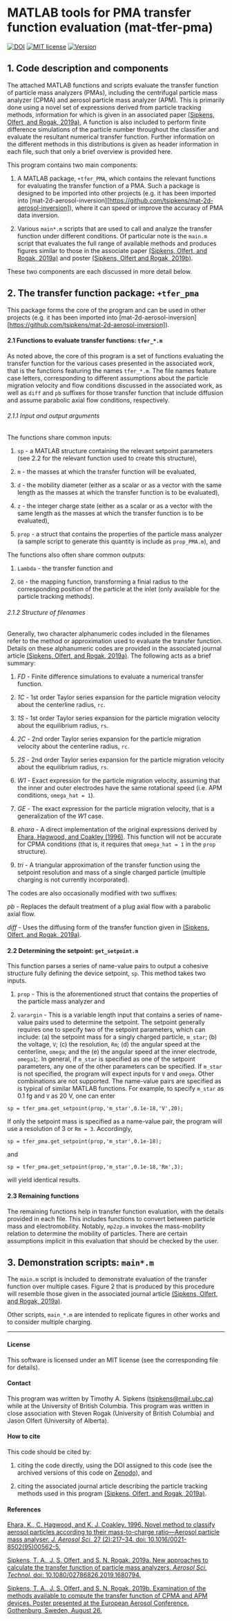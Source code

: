 
# MATLAB tools for PMA transfer function evaluation (mat-tfer-pma)

[![DOI](https://zenodo.org/badge/191454449.svg)](https://zenodo.org/badge/latestdoi/191454449)
[![MIT license](https://img.shields.io/badge/License-MIT-blue.svg)](https://lbesson.mit-license.org/)
[![Version](https://img.shields.io/badge/Version-1.4-blue.svg)]()

## 1. Code description and components

The attached MATLAB functions and scripts evaluate the transfer
function of particle mass analyzers (PMAs), including the centrifugal
particle mass analyzer (CPMA) and aerosol particle mass analyzer (APM).
This is primarily done using a novel set of expressions derived from particle
tracking methods, information for which is given in an associated paper
[(Sipkens, Olfert, and Rogak, 2019a)][ast19],
A function is also included to perform finite difference simulations of the particle number
throughout the classifier and evaluate the resultant numerical transfer function. Further information on the different methods in this distributions is given as header information in each file, such that only a brief overview is provided here.

This program contains two main components:

1. A MATLAB package, `+tfer_PMA`, which contains the relevant functions
for evaluating the transfer function of a PMA. Such a package is
designed to be imported into other projects (e.g. it has been imported into
[mat-2d-aerosol-inversion][https://github.com/tsipkens/mat-2d-aerosol-inversion]),
where it can speed or improve the accuracy of PMA data inversion.

2. Various `main*.m` scripts that are used to call and analyze the transfer function
under different conditions. Of particular note is the `main.m` script that
evaluates the full range of available methods and produces figures similar
to those in the associate paper [(Sipkens, Olfert, and Rogak, 2019a)][ast19] and poster
[(Sipkens, Olfert and Rogak, 2019b)][eac19].

These two components are each discussed in more detail below.

## 2. The transfer function package: `+tfer_pma`

This package forms the core of the program and can be used
in other projects (e.g. it has been imported into
[mat-2d-aerosol-inversion][https://github.com/tsipkens/mat-2d-aerosol-inversion]).

#### 2.1 Functions to evaluate transfer functions: `tfer_*.m`

As noted above, the core of this program is a set of
functions evaluating the transfer function for the various
cases presented in the associated work, that is
the functions featuring the names `tfer_*.m`. The file names feature case
letters, corresponding to different assumptions about the particle
migration velocity and flow conditions discussed in the associated work,
as well as `diff` and `pb` suffixes for those transfer function that
include diffusion and assume parabolic axial flow conditions, respectively.

###### 2.1.1 Input and output arguments

The functions share common inputs:

1. `sp` - a MATLAB structure containing the relevant setpoint parameters
(see 2.2 for the relevant function used to create this structure),

2. `m` - the masses at which the transfer function will be evaluated,

3. `d` - the mobility diameter (either as a scalar or as a vector with the
  same length as the masses at which the transfer function is to be
  evaluated),

4. `z` - the integer charge state (either as a scalar or as a vector with the
  same length as the masses at which the transfer function is to be
  evaluated),

5. `prop` - a struct that contains the properties of the particle mass analyzer
  (a sample script to generate this quantity is include as `prop_PMA.m`), and

The functions also often share common outputs:

1. `Lambda` - the transfer function and

2. `G0` - the mapping function, transforming a finial radius to the
corresponding position of the particle at the inlet (only available for
the particle tracking methods).

###### 2.1.2 Structure of filenames

Generally, two character alphanumeric codes included in the filenames
refer to the method or approximation used to evaluate the transfer function.
Details on these alphanumeric codes are provided in the associated journal article
[(Sipkens, Olfert, and Rogak, 2019a)][ast19].
The following acts as a brief summary:

1. *FD* - Finite difference simulations to evaluate a numerical transfer function.

2. *1C* - 1st order Taylor series expansion for the particle migration velocity about the centerline radius, `rc`.

3. *1S* - 1st order Taylor series expansion for the particle migration velocity about the equilibrium radius, `rs`.

4. *2C* - 2nd order Taylor series expansion for the particle migration velocity about the centerline radius, `rc`.

5. *2S* - 2nd order Taylor series expansion for the particle migration velocity about the equilibrium radius, `rs`.

6. *W1* - Exact expression for the particle migration velocity, assuming that the inner and outer electrodes have the same rotational speed (i.e. APM conditions, `omega_hat = 1`).

7. *GE* - The exact expression for the particle migration velocity, that is a generalization of the *W1* case.

8. *ehara* - A direct implementation of the original expressions derived by [Ehara, Hagwood, and Coakley (1996)][ehara96]. This function will not be accurate for CPMA conditions (that is, it requires that `omega_hat = 1` in the `prop` structure).

9. *tri* - A triangular approximation of the transfer function using the setpoint resolution and mass of a single charged particle (multiple charging is not currently incorporated).

The codes are also occasionally modified with two suffixes:

*pb* - Replaces the default treatment of a plug axial flow with a parabolic axial flow.

*diff* - Uses the diffusing form of the transfer function given in [(Sipkens, Olfert, and Rogak, 2019a)][ast19].

#### 2.2 Determining the setpoint: `get_setpoint.m`

This function parses a series of name-value pairs to output a cohesive
structure fully defining the device setpoint, `sp`. This method takes
two inputs.

1. `prop` - This is the aforementioned struct that contains the properties of the
particle mass analyzer and

2. `varargin` - This is a variable length input that contains a
series of name-value pairs used to determine the setpoint. The setpoint generally
requires one to specify two of the setpoint parameters, which can include:
(a) the setpoint mass for a singly charged particle, `m_star`;
(b) the voltage, `V`;
(c) the resolution, `Rm`;
(d) the angular speed at the centerline, `omega`; and the
(e) the angular speed at the inner electrode, `omega1`;.
In general, if `m_star` is specified as one of the setpoint parameters, any one
of the other parameters can be specified. If `m_star` is not specified, the program
will expect inputs for `V` and `omega`. Other combinations are not supported. The
name-value pairs are specified as is typical of similar MATLAB functions. For example,
to specify `m_star` as 0.1 fg and `V` as 20 V, one can enter
```
sp = tfer_pma.get_setpoint(prop,'m_star',0.1e-18,'V',20);
```
If only the setpoint mass is specified as a name-value pair, the program will
use a resolution of 3 or `Rm = 3`. Accordingly,
```
sp = tfer_pma.get_setpoint(prop,'m_star',0.1e-18);
```
and
```
sp = tfer_pma.get_setpoint(prop,'m_star',0.1e-18,'Rm',3);
```
will yield identical results.

#### 2.3 Remaining functions

The remaining functions help in transfer function evaluation, with the
details provided in each file. This includes functions to convert
between particle mass and electromobility. Notably, `mp2zp.m` invokes
the mass-mobility relation to determine the mobility of particles.
There are certain assumptions implicit in this evaluation that
should be checked by the user.

## 3. Demonstration scripts: `main*.m`

The `main.m` script is included to demonstrate evaluation of the transfer function
over multiple cases. Figure 2 that is produced by this procedure will
resemble those given in the associated journal article [(Sipkens, Olfert, and Rogak, 2019a)][ast19].

Other scripts, `main_*.m` are intended to replicate figures in other
works and to consider multiple charging.

----------------------------------------------------------------------

#### License

This software is licensed under an MIT license (see the corresponding file
for details).

#### Contact

This program was written by Timothy A. Sipkens
([tsipkens@mail.ubc.ca](mailto:tsipkens@mail.ubc.ca)) while at the
University of British Columbia. This program was written in close
association with Steven Rogak (University of British Columbia) and
Jason Olfert (University of Alberta).

#### How to cite

This code should be cited by:

1. citing the code directly, using the DOI assigned to this code (see the archived
  versions of this code on [Zenodo](https://zenodo.org/badge/latestdoi/191454449)), and

2. citing the associated journal article describing the particle tracking methods
used in this program [(Sipkens, Olfert, and Rogak, 2019a)][ast19].

#### References

[Ehara, K., C. Hagwood, and K. J. Coakley. 1996. Novel method to classify aerosol particles according to their mass-to-charge ratio—Aerosol particle mass analyser. *J. Aerosol Sci.* 27 (2):217–34. doi: 10.1016/0021-8502(95)00562-5.][ehara96]

[Sipkens, T. A., J. S. Olfert, and S. N. Rogak. 2019a. New approaches to calculate the transfer function of particle mass analyzers. *Aerosol Sci. Technol.* doi: 10.1080/02786826.2019.1680794.][ast19]

[Sipkens, T. A., J. S. Olfert, and S. N. Rogak. 2019b. Examination of the methods available to compute the transfer function of CPMA and APM devices. Poster presented at the European Aerosol Conference. Gothenburg, Sweden, August 26.][eac19]

[ehara96]: https://doi.org/10.1016/0021-8502(95)00562-5
[ast19]: https://doi.org/10.1080/02786826.2019.1680794
[eac19]: https://www.researchgate.net/publication/336549933_Examination_of_the_methods_available_to_compute_the_transfer_function_of_CPMA_and_APM_devices
